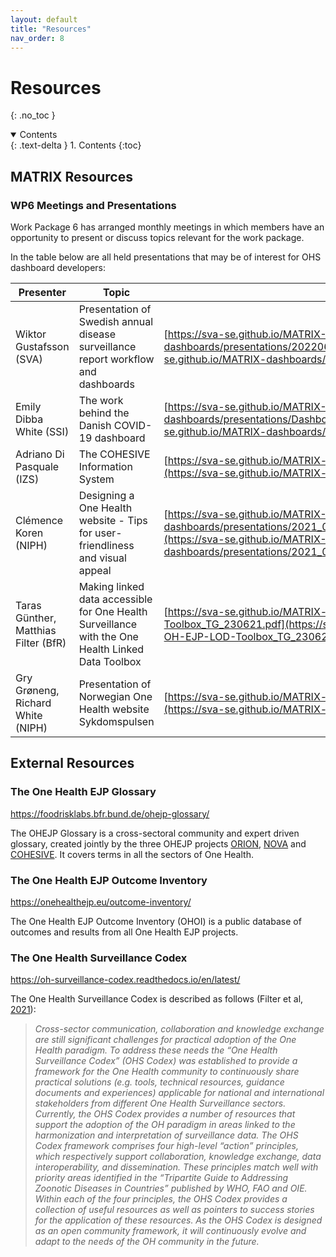 ```yaml
---
layout: default
title: "Resources"
nav_order: 8
---
```


# Resources
{: .no_toc }

<details open markdown="block">
  <summary>
    Contents
  </summary>
  {: .text-delta }
1. Contents
{:toc}
</details>

## MATRIX Resources

### WP6 Meetings and Presentations
Work Package 6 has arranged monthly meetings in which members have an opportunity to present or discuss topics relevant for the work package.

In the table below are all held presentations that may be of interest for OHS dashboard developers:

| Presenter                           | Topic                                                                                             | Resource links                                                                                                                       |
| ------------------------------------ | ------------------------------------------------------------------------------------------------- | ------------------------------------------------------------------------------------------------------------------------------------ |
| Wiktor Gustafsson (SVA)              | Presentation of Swedish annual disease surveillance report workflow and dashboards                | [https://sva-se.github.io/MATRIX-dashboards/presentations/20220628_monthly_meeting_presentation.pdf](https://sva-se.github.io/MATRIX-dashboards/presentations/20220628_monthly_meeting_presentation.pdf)          |                                                                                                                                   |
| Emily Dibba White (SSI)              | The work behind the Danish COVID-19 dashboard                                                     | [https://sva-se.github.io/MATRIX-dashboards/presentations/Dashboards_connecting_people_2022.04.19.pdf](https://sva-se.github.io/MATRIX-dashboards/presentations/Dashboards_connecting_people_2022.04.19.pdf) |
| Adriano Di Pasquale (IZS)            | The COHESIVE Information System                                                                   | [https://sva-se.github.io/MATRIX-dashboards/presentations/20220224_cohesive-system.pdf](https://sva-se.github.io/MATRIX-dashboards/presentations/20220224_cohesive-system.pdf)  |
| Clémence Koren (NIPH)                | Designing a One Health website - Tips for user-friendliness and visual appeal                     | [https://sva-se.github.io/MATRIX-dashboards/presentations/2021_09_23_MATRIX_presentation_userfriendliness_Clemence_Koren.pdf](https://sva-se.github.io/MATRIX-dashboards/presentations/2021_09_23_MATRIX_presentation_userfriendliness_Clemence_Koren.pdf)  |
| Taras Günther, Matthias Filter (BfR) | Making linked data accessible for One Health Surveillance with the One Health Linked Data Toolbox | [https://sva-se.github.io/MATRIX-dashboards/presentations/MATRIX_The-OH-EJP-LOD-Toolbox_TG_230621.pdf](https://sva-se.github.io/MATRIX-dashboards/presentations/MATRIX_The-OH-EJP-LOD-Toolbox_TG_230621.pdf) |
| Gry Grøneng, Richard White (NIPH)    | Presentation of Norwegian One Health website Sykdomspulsen                                        | [https://sva-se.github.io/MATRIX-dashboards/presentations/MatrixWP6_25032021.pdf](https://sva-se.github.io/MATRIX-dashboards/presentations/MatrixWP6_25032021.pdf)  |

## External Resources

### The One Health EJP Glossary
https://foodrisklabs.bfr.bund.de/ohejp-glossary/

The OHEJP Glossary is a cross-sectoral community and expert driven glossary, created jointly by the three OHEJP projects [ORION](https://onehealthejp.eu/jip-orion/), [NOVA](https://onehealthejp.eu/jrp-nova/) and [COHESIVE](https://onehealthejp.eu/jip-cohesive/). It covers terms in all the sectors of One Health.

### The One Health EJP Outcome Inventory
https://onehealthejp.eu/outcome-inventory/

The One Health EJP Outcome Inventory (OHOI) is a public database of outcomes and results from all One Health EJP projects.

### The One Health Surveillance Codex
https://oh-surveillance-codex.readthedocs.io/en/latest/

The One Health Surveillance Codex is described as follows (Filter et al, [2021](https://www.sciencedirect.com/science/article/pii/S2352771421000239)):

>*Cross-sector communication, collaboration and knowledge exchange are still significant challenges for practical adoption of the One Health paradigm. To address these needs the “One Health Surveillance Codex” (OHS Codex) was established to provide a framework for the One Health community to continuously share practical solutions (e.g. tools, technical resources, guidance documents and experiences) applicable for national and international stakeholders from different One Health Surveillance sectors. Currently, the OHS Codex provides a number of resources that support the adoption of the OH paradigm in areas linked to the harmonization and interpretation of surveillance data. The OHS Codex framework comprises four high-level “action” principles, which respectively support collaboration, knowledge exchange, data interoperability, and dissemination. These principles match well with priority areas identified in the “Tripartite Guide to Addressing Zoonotic Diseases in Countries” published by WHO, FAO and OIE. Within each of the four principles, the OHS Codex provides a collection of useful resources as well as pointers to success stories for the application of these resources. As the OHS Codex is designed as an open community framework, it will continuously evolve and adapt to the needs of the OH community in the future.*
